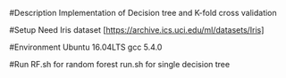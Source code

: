 #Description
Implementation of Decision tree and K-fold cross validation

#Setup
Need Iris dataset
[https://archive.ics.uci.edu/ml/datasets/Iris]

#Environment
Ubuntu 16.04LTS
gcc 5.4.0

#Run
 RF.sh for random forest
 run.sh for single decision tree
